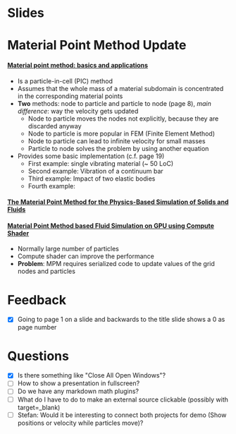 <lively-script><script>lively.loadJavaScriptThroughDOM("thulur-utils", lively4url + "/doc/PX2018/project_2/utils.js");</script> </lively-script><link rel="stylesheet" type="text/css" href="doc/PX2018/project_2/utils.css"></link>
# Slides
<lively-script><script>openBrowser('doc/PX2018/project_2/presentation/presentation-2018-05-16.md', 'Initial Presentation')</script> </lively-script>
# Material Point Method Update

#### [Material point method: basics and applications](https://www.researchgate.net/profile/Vinh_Phu_Nguyen/publication/262415477_Material_point_method_basics_and_applications/links/00463537ab99f084f0000000/Material-point-method-basics-and-applications.pdf)

- Is a particle-in-cell (PIC) method
- Assumes that the whole mass of a material subdomain is concentrated in the corresponding material points
- **Two** methods: node to particle and particle to node (page 8), *main difference*: way the velocity gets updated
  - Node to particle moves the nodes not explicitly, because they are discarded anyway
  - Node to particle is more popular in FEM (Finite Element Method)
  - Node to particle can lead to infinite velocity for small masses
  - Particle to node solves the problem by using another equation
- Provides some basic implementation (c.f. page 19)
  - First example: single vibrating material (~ 50 LoC)
  - Second example: Vibration of a continuum bar
  - Third example: Impact of two elastic bodies
  - Fourth example:

#### [The Material Point Method for the Physics-Based Simulation of Solids and Fluids](https://www.math.ucla.edu/~jteran/student_thesis/jiang.pdf)

#### [Material Point Method based Fluid Simulation on GPU using Compute Shader](https://www.researchgate.net/profile/Dody_Dharma2/publication/319525082_Material_Point_Method_based_Fluid_Simulation_on_GPU_using_Compute_Shader/links/59b0ca69458515a5b484e9b0/Material-Point-Method-based-Fluid-Simulation-on-GPU-using-Compute-Shader.pdf)

- Normally large number of particles
- Compute shader can improve the performance
- **Problem**: MPM requires serialized code to update values of the grid nodes and particles

# Feedback

- [x] Going to page 1 on a slide and backwards to the title slide shows a 0 as page number

# Questions

- [x] Is there something like "Close All Open Windows"?
- [ ] How to show a presentation in fullscreen?
- [ ] Do we have any markdown math plugins?
- [ ] What do I have to do to make an external source clickable (possibly with target=_blank)
- [ ] Stefan: Would it be interesting to connect both projects for demo (Show positions or velocity while particles move)?